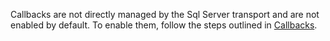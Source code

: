 Callbacks are not directly managed by the Sql Server transport and are not enabled by default. To enable them, follow the steps outlined in [Callbacks](/nservicebus/messaging/callbacks.md).